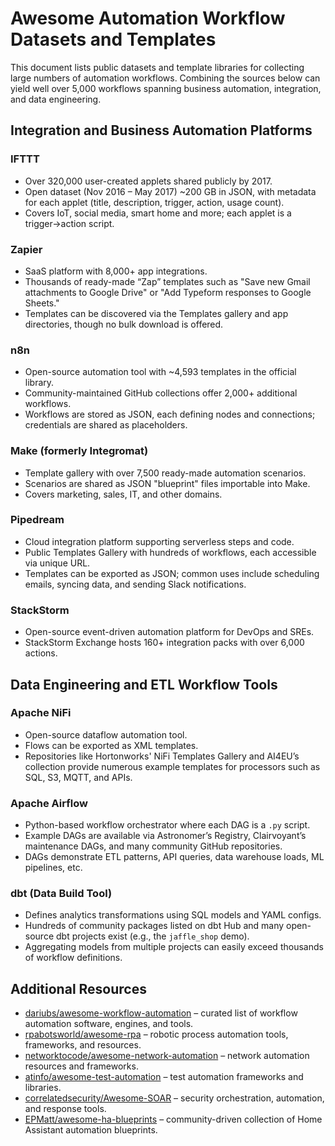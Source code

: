# Awesome Automation Workflow Datasets and Templates

This document lists public datasets and template libraries for collecting large numbers of automation workflows. Combining the sources below can yield well over 5,000 workflows spanning business automation, integration, and data engineering.

## Integration and Business Automation Platforms

### IFTTT
- Over 320,000 user-created applets shared publicly by 2017.
- Open dataset (Nov 2016 – May 2017) ~200 GB in JSON, with metadata for each applet (title, description, trigger, action, usage count).
- Covers IoT, social media, smart home and more; each applet is a trigger→action script.

### Zapier
- SaaS platform with 8,000+ app integrations.
- Thousands of ready-made “Zap” templates such as "Save new Gmail attachments to Google Drive" or "Add Typeform responses to Google Sheets."
- Templates can be discovered via the Templates gallery and app directories, though no bulk download is offered.

### n8n
- Open-source automation tool with ~4,593 templates in the official library.
- Community-maintained GitHub collections offer 2,000+ additional workflows.
- Workflows are stored as JSON, each defining nodes and connections; credentials are shared as placeholders.

### Make (formerly Integromat)
- Template gallery with over 7,500 ready-made automation scenarios.
- Scenarios are shared as JSON "blueprint" files importable into Make.
- Covers marketing, sales, IT, and other domains.

### Pipedream
- Cloud integration platform supporting serverless steps and code.
- Public Templates Gallery with hundreds of workflows, each accessible via unique URL.
- Templates can be exported as JSON; common uses include scheduling emails, syncing data, and sending Slack notifications.

### StackStorm
- Open-source event-driven automation platform for DevOps and SREs.
- StackStorm Exchange hosts 160+ integration packs with over 6,000 actions.

## Data Engineering and ETL Workflow Tools

### Apache NiFi
- Open-source dataflow automation tool.
- Flows can be exported as XML templates.
- Repositories like Hortonworks' NiFi Templates Gallery and AI4EU’s collection provide numerous example templates for processors such as SQL, S3, MQTT, and APIs.

### Apache Airflow
- Python-based workflow orchestrator where each DAG is a `.py` script.
- Example DAGs are available via Astronomer’s Registry, Clairvoyant’s maintenance DAGs, and many community GitHub repositories.
- DAGs demonstrate ETL patterns, API queries, data warehouse loads, ML pipelines, etc.

### dbt (Data Build Tool)
- Defines analytics transformations using SQL models and YAML configs.
- Hundreds of community packages listed on dbt Hub and many open-source dbt projects exist (e.g., the `jaffle_shop` demo).
- Aggregating models from multiple projects can easily exceed thousands of workflow definitions.

## Additional Resources
- [dariubs/awesome-workflow-automation](https://github.com/dariubs/awesome-workflow-automation) – curated list of workflow automation software, engines, and tools.
- [rpabotsworld/awesome-rpa](https://github.com/rpabotsworld/awesome-rpa) – robotic process automation tools, frameworks, and resources.
- [networktocode/awesome-network-automation](https://github.com/networktocode/awesome-network-automation) – network automation resources and frameworks.
- [atinfo/awesome-test-automation](https://github.com/atinfo/awesome-test-automation) – test automation frameworks and libraries.
- [correlatedsecurity/Awesome-SOAR](https://github.com/correlatedsecurity/Awesome-SOAR) – security orchestration, automation, and response tools.
- [EPMatt/awesome-ha-blueprints](https://github.com/EPMatt/awesome-ha-blueprints) – community-driven collection of Home Assistant automation blueprints.
